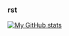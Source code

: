 ### rst

[![My GitHub stats](https://github-readme-stats.vercel.app/api?username=anuraghazra)](https://github.com/anuraghazra/github-readme-stats)
